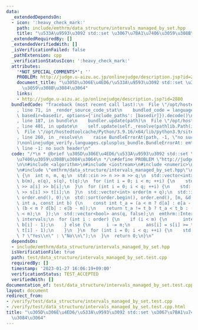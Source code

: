 ```yaml
---
data:
  _extendedDependsOn:
  - icon: ':heavy_check_mark:'
    path: include/emthrm/data_structure/intervals_managed_by_set.hpp
    title: "\u533A\u9593\u3092 std::set \u3067\u7BA1\u7406\u3059\u308B\u3084\u3064"
  _extendedRequiredBy: []
  _extendedVerifiedWith: []
  _isVerificationFailed: false
  _pathExtension: cpp
  _verificationStatusIcon: ':heavy_check_mark:'
  attributes:
    '*NOT_SPECIAL_COMMENTS*': ''
    PROBLEM: http://judge.u-aizu.ac.jp/onlinejudge/description.jsp?id=2880
    document_title: "\u305D\u306E\u4ED6/\u533A\u9593\u3092 std::set \u3067\u7BA1\u7406\
      \u3059\u308B\u3084\u3064"
    links:
    - http://judge.u-aizu.ac.jp/onlinejudge/description.jsp?id=2880
  bundledCode: "Traceback (most recent call last):\n  File \"/opt/hostedtoolcache/Python/3.9.16/x64/lib/python3.9/site-packages/onlinejudge_verify/documentation/build.py\"\
    , line 71, in _render_source_code_stat\n    bundled_code = language.bundle(stat.path,\
    \ basedir=basedir, options={'include_paths': [basedir]}).decode()\n  File \"/opt/hostedtoolcache/Python/3.9.16/x64/lib/python3.9/site-packages/onlinejudge_verify/languages/cplusplus.py\"\
    , line 187, in bundle\n    bundler.update(path)\n  File \"/opt/hostedtoolcache/Python/3.9.16/x64/lib/python3.9/site-packages/onlinejudge_verify/languages/cplusplus_bundle.py\"\
    , line 401, in update\n    self.update(self._resolve(pathlib.Path(included), included_from=path))\n\
    \  File \"/opt/hostedtoolcache/Python/3.9.16/x64/lib/python3.9/site-packages/onlinejudge_verify/languages/cplusplus_bundle.py\"\
    , line 260, in _resolve\n    raise BundleErrorAt(path, -1, \"no such header\"\
    )\nonlinejudge_verify.languages.cplusplus_bundle.BundleErrorAt: emthrm/data_structure/intervals_managed_by_set.hpp:\
    \ line -1: no such header\n"
  code: "/*\n * @brief \u305D\u306E\u4ED6/\u533A\u9593\u3092 std::set \u3067\u7BA1\
    \u7406\u3059\u308B\u3084\u3064\n */\n#define PROBLEM \"http://judge.u-aizu.ac.jp/onlinejudge/description.jsp?id=2880\"\
    \n\n#include <algorithm>\n#include <iostream>\n#include <numeric>\n#include <vector>\n\
    \n#include \"emthrm/data_structure/intervals_managed_by_set.hpp\"\n\nint main()\
    \ {\n  int n, m, q;\n  std::cin >> n >> m >> q;\n  std::vector<int> d(m), a(m),\
    \ b(m), e(q), s(q), t(q);\n  for (int i = 0; i < m; ++i) {\n    std::cin >> d[i]\
    \ >> a[i] >> b[i];\n  }\n  for (int i = 0; i < q; ++i) {\n    std::cin >> e[i]\
    \ >> s[i] >> t[i];\n  }\n  std::vector<int> order(m + q);\n  std::iota(order.begin(),\
    \ order.end(), 0);\n  std::sort(order.begin(), order.end(), [m, &d, &e](const\
    \ int a, const int b) {\n    const int t_a = (a < m ? d[a] : e[a - m]), t_b =\
    \ (b < m ? d[b] : e[b - m]);\n    return t_a != t_b ? t_a < t_b : (a < m) < (b\
    \ < m);\n  });\n  std::vector<bool> ans(q, false);\n  emthrm::IntervalsManagedBySet<int>\
    \ intervals;\n  for (int i : order) {\n    if (i < m) {\n      intervals.insert(a[i],\
    \ b[i] - 1);\n    } else {\n      i -= m;\n      ans[i] = s[i] >= t[i] || intervals.contains(s[i],\
    \ t[i] - 1);\n    }\n  }\n  for (int i = 0; i < q; ++i) {\n    std::cout << (ans[i]\
    \ ? \"Yes\\n\" : \"No\\n\");\n  }\n  return 0;\n}\n"
  dependsOn:
  - include/emthrm/data_structure/intervals_managed_by_set.hpp
  isVerificationFile: true
  path: test/data_structure/intervals_managed_by_set.test.cpp
  requiredBy: []
  timestamp: '2023-01-27 16:06:19+09:00'
  verificationStatus: TEST_ACCEPTED
  verifiedWith: []
documentation_of: test/data_structure/intervals_managed_by_set.test.cpp
layout: document
redirect_from:
- /verify/test/data_structure/intervals_managed_by_set.test.cpp
- /verify/test/data_structure/intervals_managed_by_set.test.cpp.html
title: "\u305D\u306E\u4ED6/\u533A\u9593\u3092 std::set \u3067\u7BA1\u7406\u3059\u308B\
  \u3084\u3064"
---
```

